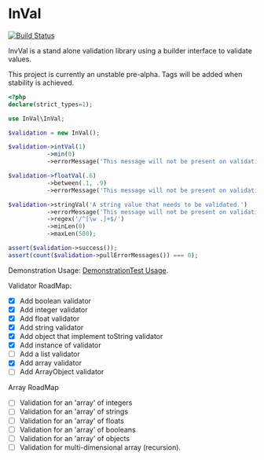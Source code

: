 # InVal
[![Build Status](https://travis-ci.com/tfettig01/InVal.svg?branch=master)](https://travis-ci.com/tfettig01/InVal)

InvVal is a stand alone validation library using a builder interface to validate values.

This project is currently an unstable pre-alpha. Tags will be added when stability is achieved.

```php
<?php
declare(strict_types=1);

use InVal\InVal;

$validation = new InVal();

$validation->intVal(1)
           ->min(0)
           ->errorMessage('This message will not be present on validation.');

$validation->floatVal(.6)
           ->between(.1, .9)
           ->errorMessage('This message will not be present on validation.');

$validation->stringVal('A string value that needs to be validated.')
           ->errorMessage('This message will not be present on validation.')
           ->regex('/^[\w .]+$/')
           ->minLen(0)
           ->maxLen(500);

assert($validation->success());
assert(count($validation->pullErrorMessages()) === 0);
```

Demonstration Usage: [DemonstrationTest Usage](https://github.com/tfettig01/InVal/blob/master/tests/DemonstrationTest.php).

Validator RoadMap:
- [x] Add boolean validator
- [x] Add integer validator
- [x] Add float validator
- [x] Add string validator
- [x] Add object that implement toString validator
- [x] Add instance of validator
- [ ] Add a list validator
- [x] Add array validator
- [ ] Add ArrayObject validator

Array RoadMap
- [ ] Validation for an 'array' of integers
- [ ] Validation for an 'array' of strings
- [ ] Validation for an 'array' of floats
- [ ] Validation for an 'array' of booleans
- [ ] Validation for an 'array' of objects
- [ ] Validation for multi-dimensional array (recursion).